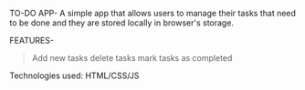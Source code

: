 TO-DO APP-
A simple app that allows users to manage their tasks that need to be done and they are stored locally in browser's storage.


FEATURES-
> Add new tasks
> delete tasks
> mark tasks as completed

Technologies used:
HTML/CSS/JS



